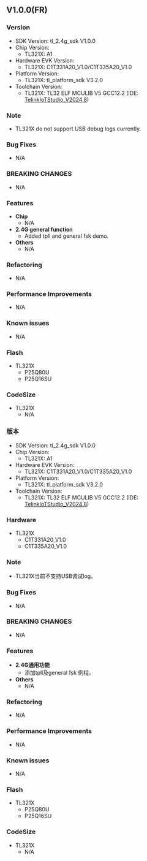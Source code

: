 ## V1.0.0(FR)

### Version

* SDK Version: tl_2.4g_sdk V1.0.0
* Chip Version: 
  - TL321X:					A1
* Hardware EVK Version:
  - TL321X: 				C1T331A20_V1.0/C1T335A20_V1.0
* Platform Version: 
  - TL321X: 				tl_platform_sdk V3.2.0
* Toolchain Version:
  - TL321X: 				TL32 ELF MCULIB V5  GCC12.2 (IDE: [TelinkIoTStudio_V2024.8](https://wiki.telink-semi.cn/wiki/IDE-and-Tools/Telink_IoT_Studio/)) 

  
### Note
   * TL321X do not support USB debug logs currently.

### Bug Fixes
   * N/A

### BREAKING CHANGES 	
   * N/A
  
### Features
* **Chip**
   * N/A
* **2.4G general function** 
  - Added tpll and general fsk demo.
* **Others**
   * N/A

### Refactoring
   * N/A
   
### Performance Improvements
   * N/A

### Known issues
   * N/A
   
### Flash
* TL321X
  - P25Q80U
  - P25Q16SU

### CodeSize
* TL321X
   * N/A


### 版本

* SDK Version: tl_2.4g_sdk V1.0.0
* Chip Version: 
  - TL321X:					A1
* Hardware EVK Version:
  - TL321X: 				C1T331A20_V1.0/C1T335A20_V1.0
* Platform Version: 
  - TL321X: 				tl_platform_sdk V3.2.0
* Toolchain Version:
  - TL321X: 				TL32 ELF MCULIB V5  GCC12.2 (IDE: [TelinkIoTStudio_V2024.8](https://wiki.telink-semi.cn/wiki/IDE-and-Tools/Telink_IoT_Studio/)) 

### Hardware
* TL321X
  - C1T331A20_V1.0
  - C1T335A20_V1.0
  
### Note
   * TL321X当前不支持USB调试log。

### Bug Fixes
   * N/A

### BREAKING CHANGES 	
   * N/A

### Features
* **2.4G通用功能** 
  - 添加tpll及general fsk 例程。
* **Others**
   * N/A

### Refactoring
   * N/A

### Performance Improvements
   * N/A

### Known issues
   * N/A

### Flash
* TL321X
  - P25Q80U
  - P25Q16SU

### CodeSize
* TL321X
   * N/A